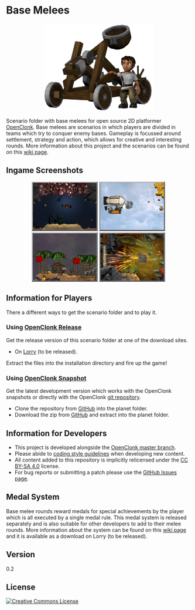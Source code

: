 Base Melees 
===========
<p align="center">
	<img src="https://raw.githubusercontent.com/MDT-Maikel/basemelees/master/Title.png" width=300>
</p>

Scenario folder with base melees for open source 2D platformer [OpenClonk](http://www.openclonk.org/). Base melees are scenarios in which players are divided in teams which try to conquer enemy bases. Gameplay is focussed around settlement, strategy and action, which allows for creative and interesting rounds. More information about this project and the scenarios can be found on this [wiki page](http://wiki.openclonk.org/w/Base_Melees).


Ingame Screenshots
------------------

<p align="center">
    <img src="https://raw.githubusercontent.com/MDT-Maikel/basemelees/master/RubyLake.ocs/Title.png" width=180>
    <img src="https://raw.githubusercontent.com/MDT-Maikel/basemelees/master/CliffFight.ocs/Title.png" width=180>
    <img src="https://raw.githubusercontent.com/MDT-Maikel/basemelees/master/Skylands.ocs/Title.png" width=180>
    <img src="https://raw.githubusercontent.com/MDT-Maikel/basemelees/master/Labyrinth.ocs/Title.png" width=180>
</p>


Information for Players
-----------------------

There a different ways to get the scenario folder and to play it.

### Using [OpenClonk Release](http://www.openclonk.org/download/) ###

Get the release version of this scenario folder at one of the download sites.

* On [Lorry](https://clonklorry.org/) (to be released). 

Extract the files into the installation directory and fire up the game!

### Using [OpenClonk Snapshot](http://www.openclonk.org/nightly-builds/) ###

Get the latest development version which works with the OpenClonk snapshots or directly with the OpenClonk [git repository](https://git.openclonk.org/openclonk.git).

* Clone the repository from [GitHub](https://github.com/MDT-Maikel/basemelees) into the planet folder.
* Download the zip from [GitHub](https://github.com/MDT-Maikel/basemelees/archive/master.zip) and extract into the planet folder.


Information for Developers
--------------------------

* This project is developed alongside the [OpenClonk master branch](https://git.openclonk.org/openclonk.git).
* Please abide to [coding style guidelines](http://wiki.openclonk.org/w/C4Script_Style_Guidelines) when developing new content.
* All content added to this repository is implicitly relicensed under the [CC BY-SA 4.0](http://creativecommons.org/licenses/by-sa/4.0/) license.
* For bug reports or submitting a patch please use the [GitHub Issues page](https://github.com/MDT-Maikel/basemelees/issues).


Medal System
------------

Base melee rounds reward medals for special achievements by the player which is all executed by a single medal rule. This medal system is released separately and is also suitable for other developers to add to their melee rounds. More information about the system can be found on this [wiki page](http://wiki.openclonk.org/w/Medal_System) and it is available as a download on Lorry (to be released).


Version
-------
0.2


License
-------
<a rel="license" href="http://creativecommons.org/licenses/by-sa/4.0/"><img alt="Creative Commons License" style="border-width:0" src="http://i.creativecommons.org/l/by-sa/4.0/88x31.png" /></a>
